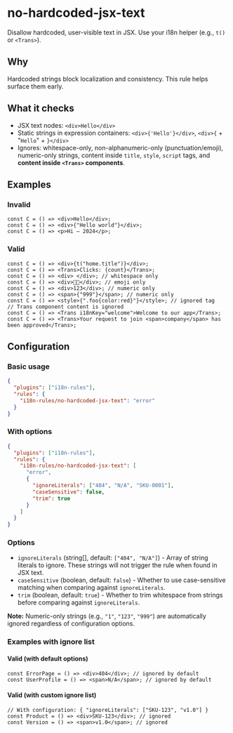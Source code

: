 # no-hardcoded-jsx-text

Disallow hardcoded, user-visible text in JSX. Use your i18n helper (e.g., `t()` or `<Trans>`).

## Why

Hardcoded strings block localization and consistency. This rule helps surface them early.

## What it checks

- JSX text nodes: `<div>Hello</div>`
- Static strings in expression containers: `<div>{'Hello'}</div>`, `<div>{` + "`Hello`" + `}</div>`
- Ignores: whitespace-only, non-alphanumeric-only (punctuation/emoji), numeric-only strings, content inside `title`, `style`, `script` tags, and **content inside `<Trans>` components**.

## Examples

### Invalid

```tsx
const C = () => <div>Hello</div>;
const C = () => <div>{"Hello world"}</div>;
const C = () => <p>Hi — 2024</p>;
```

### Valid

```tsx
const C = () => <div>{t("home.title")}</div>;
const C = () => <Trans>Clicks: {count}</Trans>;
const C = () => <div> </div>; // whitespace only
const C = () => <div>🙂🙂</div>; // emoji only
const C = () => <div>123</div>; // numeric only
const C = () => <span>{"999"}</span>; // numeric only
const C = () => <style>{".foo{color:red}"}</style>; // ignored tag
// Trans component content is ignored
const C = () => <Trans i18nKey="welcome">Welcome to our app</Trans>;
const C = () => <Trans>Your request to join <span>company</span> has been approved</Trans>;
```

## Configuration

### Basic usage

```json
{
  "plugins": ["i18n-rules"],
  "rules": {
    "i18n-rules/no-hardcoded-jsx-text": "error"
  }
}
```

### With options

```json
{
  "plugins": ["i18n-rules"],
  "rules": {
    "i18n-rules/no-hardcoded-jsx-text": [
      "error",
      {
        "ignoreLiterals": ["404", "N/A", "SKU-0001"],
        "caseSensitive": false,
        "trim": true
      }
    ]
  }
}
```

### Options

- `ignoreLiterals` (string[], default: `["404", "N/A"]`) - Array of string literals to ignore. These strings will not trigger the rule when found in JSX text.
- `caseSensitive` (boolean, default: `false`) - Whether to use case-sensitive matching when comparing against `ignoreLiterals`.
- `trim` (boolean, default: `true`) - Whether to trim whitespace from strings before comparing against `ignoreLiterals`.

**Note:** Numeric-only strings (e.g., `"1"`, `"123"`, `"999"`) are automatically ignored regardless of configuration options.

### Examples with ignore list

#### Valid (with default options)

```tsx
const ErrorPage = () => <div>404</div>; // ignored by default
const UserProfile = () => <span>N/A</span>; // ignored by default
```

#### Valid (with custom ignore list)

```tsx
// With configuration: { "ignoreLiterals": ["SKU-123", "v1.0"] }
const Product = () => <div>SKU-123</div>; // ignored
const Version = () => <span>v1.0</span>; // ignored
```
